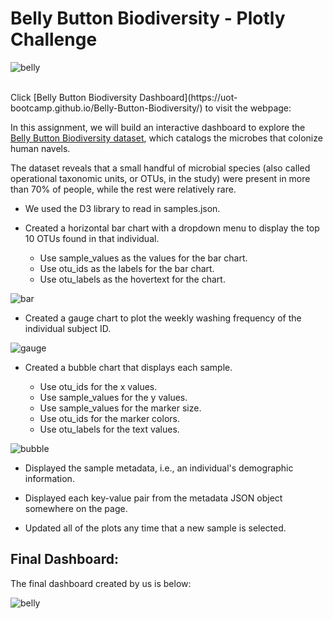 # Belly Button Biodiversity - Plotly Challenge

![belly](https://github.com/UoT-Bootcamp/Plot.ly-Challenge/blob/master/microbes-sem.jpg)

<br>
Click [Belly Button Biodiversity Dashboard](https://uot-bootcamp.github.io/Belly-Button-Biodiversity/) to visit the webpage:

In this assignment, we will build an interactive dashboard to explore the [Belly Button Biodiversity dataset](https://github.com/UoT-Bootcamp/Plot.ly-Challenge/blob/master/data/samples.json), which catalogs the microbes that colonize human navels.

The dataset reveals that a small handful of microbial species (also called operational taxonomic units, or OTUs, in the study) were present in more than 70% of people, while the rest were relatively rare.


* We used the D3 library to read in samples.json.

* Created a horizontal bar chart with a dropdown menu to display the top 10 OTUs found in that individual.

  * Use sample_values as the values for the bar chart.
  * Use otu_ids as the labels for the bar chart.
  * Use otu_labels as the hovertext for the chart.

![bar](https://github.com/UoT-Bootcamp/Plot.ly-Challenge/blob/master/Screenshots/bar_chart.png)<br/>

* Created a gauge chart to plot the weekly washing frequency of the individual subject ID.

![gauge](https://github.com/UoT-Bootcamp/Plot.ly-Challenge/blob/master/Screenshots/gauge_chart.png)<br/>

* Created a bubble chart that displays each sample.

  * Use otu_ids for the x values.
  * Use sample_values for the y values.
  * Use sample_values for the marker size.
  * Use otu_ids for the marker colors.
  * Use otu_labels for the text values.

![bubble](https://github.com/UoT-Bootcamp/Plot.ly-Challenge/blob/master/Screenshots/bubble_chart.png)<br/>

* Displayed the sample metadata, i.e., an individual's demographic information.

* Displayed each key-value pair from the metadata JSON object somewhere on the page.

* Updated all of the plots any time that a new sample is selected.

## Final Dashboard:

The final dashboard created by us is below:

![belly](https://github.com/UoT-Bootcamp/Plot.ly-Challenge/blob/master/Screenshots/screenshot3.png)<br/>



